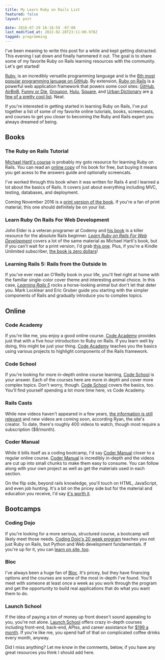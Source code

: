 ```yaml
---
title: My Learn Ruby on Rails List
featured: false
layout: post

date: 2016-07-29 16:18:59 -07:00
last_modified_at: 2022-02-28T23:11:00.978Z
tagged: programming
---
```


I've been meaning to write this post for a while and kept getting distracted. This evening I sat down and finally hammered it out. The goal is to share some of my favorite Ruby on Rails learning resources with the community. Let's get started!

[Ruby](https://www.ruby-lang.org/en/), is an incredibly versatile programming language and is the [6th most popular programming lanuage on GitHub](http://githut.info). By extension, [Ruby on Rails](http://rubyonrails.org) is a powerful web application framework that powers some cool sites: [GitHub](https://github.com), [AirBnB](//airbnb.com), [Funny or Die](//funnyordie.com), [Groupon](//groupon.com), [Hulu](//hulu.com), [Square](//square.com), and [Urban Dictionary](//urbandictionary.com) are [a few of a pretty cool list](http://skillcrush.com/2015/02/02/37-rails-sites/). Neat.

If you're interested in getting started in learning Ruby on Rails, I've put together a list of some of my favorite online tutorials, books, screencasts, and courses to get you closer to becoming the Ruby and Rails expert you always dreamed of being.

## Books

### The Ruby on Rails Tutorial


[Michael Hartl's course](https://www.railstutorial.org) is probably my goto resource for learning Ruby on Rails. You can read an [online copy](https://www.railstutorial.org) of his book for free, but buying it means you get acess to the answers guide and optionally screencats.

I've worked through this book when it was written for Rails 4 and I learned a lot about the basics of Rails. It covers just about everything including MVC, testing, databases, and deployment.

Coming November 2016 is a [print version of the book](http://amzn.to/2aaIPVS). If you're a fan of print material, this one should definitely be on your list.

### Learn Ruby On Rails For Web Development

John Elder is a veteran programer at Codemy and [his book](http://amzn.to/2aobo2V) is a killer resource for the absolute Rails beginner. [_Learn Ruby on Rails For Web Development_](http://amzn.to/2aobo2V) covers a lot of the same material as Michael Hartl's book, but if you can't wait for a print version, I'd grab [this one](http://amzn.to/2aobo2V). Plus, if you're a Kindle Unlimited subscriber, [the book is zero dollars](http://amzn.to/2aBex2n)!

### Learning Rails 5: Rails from the Outside In


If you've ever read an O'Reilly book in your life, you'll feel right at home with the familiar single-color cover theme and interesting animal choice. In this case, [_Learning Rails 5_](http://amzn.to/2aobZS3) rocks a horse-looking animal but don't let that deter you. Mark Locklear and Eric Gruber guide you starting with the simpler components of Rails and gradually introduce you to complex topics.

## Online

### Code Academy


If you're like me, you enjoy a good online course. [Code Academy](https://www.codecademy.com/learn/learn-rails) provides just that with a five hour introduction to Ruby on Rails. If you learn well by doing, this might be just your thing. [Code Academy](https://www.codecademy.com/learn/learn-rails) teaches you the basics using various projects to highlight components of the Rails framework.

### Code School


If you're looking for more in-depth online course learning, [Code School](https://www.codeschool.com/learn/ruby) is your answer. Each of the courses here are more in depth and cover more complex topics. Don't worry, though. [Code School](https://www.codeschool.com/learn/ruby) covers the basics, too. You'll find yourself spending a lot more time here, vs Code Academy.

### Rails Casts


While new videos haven't appeared in a few years, [the information is still relevant](http://railscasts.com) and new videos are coming soon, according Ryan, the site's creator. To date, there's roughly 400 videos to watch, though most require a subscription ($9/month).

### Coder Manual


While it bills itself as a coding bootcamp, I'd say [Coder Manual](https://codermanual.com) closer to a regular online course. [Coder Manual](https://codermanual.com) is incredibly in-depth and the videos are cut up into small chunks to make them easy to consume. You can follow along with your own project as well as get the materials used in each section.

On the flip side, beyond rails knowledge, you'll touch on HTML, JavaScript, and even job hunting. It's a bit on the pricey side but for the material and education you receive, I'd say [it's worth it](https://codermanual.com).

## Bootcamps

### Coding Dojo


If you're looking for a more serious, structured course, a bootcamp will likely meet those needs. [Coding Dojo's 20 week program](http://www.codingdojo.com/online-bootcamp) teaches you not just Ruby on Rails, but Python and Web development fundamentals. If you're up for it, you can [learn on site, too](http://www.codingdojo.com/onsite-boot-camp).

### Bloc


I've always been a huge fan of [Bloc](http://bloc.io). It's pricey, but they have financing options and the courses are some of the most in-depth I've found. You'll meet with someone at least once a week as you work through the program and get the opportunity to build real applications that do what you want them to do.

### Launch School


If the idea of paying a ton of money up front doesn't sound appealing to you, you're not alone. [Launch School](https://launchschool.com/courses) offers crazy in-depth courses including front-end, back-end, APIss, and career assistance for [$199 a month](https://launchschool.com/courses). If you're like me, you spend half of that on complicated coffee drinks every month, anyway.

Did I miss anything? Let me know in the comments, below, if you have any great resources you think I should add here.

